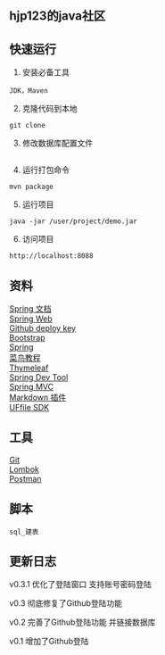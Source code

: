 ## hjp123的java社区

## 快速运行
1. 安装必备工具  
````
JDK，Maven
````
2. 克隆代码到本地
````
git clone
````

3. 修改数据库配置文件
````

````
4. 运行打包命令
````
mvn package
````
5. 运行项目  
````
java -jar /user/project/demo.jar
````
6. 访问项目
````
http://localhost:8088
````


## 资料
[Spring 文档](https://spring.io/guides)    
[Spring Web](https://spring.io/guides/gs/serving-web-content/)   
[Github deploy key](https://developer.github.com/v3/guides/managing-deploy-keys/#deploy-keys)    
[Bootstrap](https://v3.bootcss.com/getting-started/)    
[Spring](https://docs.spring.io/spring-boot/docs/2.0.0.RC1/reference/htmlsingle/#boot-features-embedded-database-support)    
[菜鸟教程](https://www.runoob.com/mysql/mysql-insert-query.html)    
[Thymeleaf](https://www.thymeleaf.org/doc/tutorials/3.0/usingthymeleaf.html#setting-attribute-values)    
[Spring Dev Tool](https://docs.spring.io/spring-boot/docs/2.0.0.RC1/reference/htmlsingle/#using-boot-devtools)  
[Spring MVC](https://docs.spring.io/spring/docs/5.0.3.RELEASE/spring-framework-reference/web.html#mvc-handlermapping-interceptor)  
[Markdown 插件](http://editor.md.ipandao.com/)   
[UFfile SDK](https://github.com/ucloud/ufile-sdk-java)  

## 工具
[Git](https://git-scm.com/download)   
[Lombok](https://www.projectlombok.org)     
[Postman](https://chrome.google.com/webstore/detail/coohjcphdfgbiolnekdpbcijmhambjff)

## 脚本
````
sql_建表

````

## 更新日志
v0.3.1 优化了登陆窗口 支持账号密码登陆

v0.3 彻底修复了Github登陆功能

v0.2 完善了Github登陆功能 并链接数据库

v0.1 增加了Github登陆
